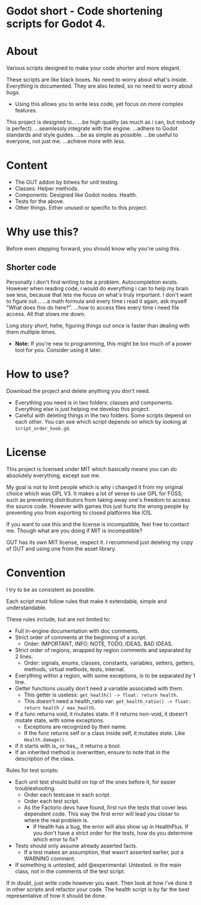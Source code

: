 # Godot short - Code shortening scripts for Godot 4.

# About

Various scripts designed to make your code shorter and more elegant.

These scripts are like black boxes. No need to worry about what's inside. Everything is documented. They are also tested, so no need to worry about bugs.
- Using this allows you to write less code, yet focus on more complex features.

This project is designed to...
...be high quality (as much as i can, but nobody is perfect).
...seamlessly integrate with the engine.
...adhere to Godot standards and style guides.
...be as simple as possible.
...be useful to everyone, not just me.
...achieve more with less.

# Content

- The GUT addon by bitwes for unit testing.
- Classes: Helper methods.
- Components: Designed like Godot nodes. Health.
- Tests for the above.
- Other things. Either unused or specific to this project.

# Why use this?

Before even stepping forward, you should know why you're using this.

## Shorter code

Personally i don't find writing to be a problem. Autocompletion exists.
However when reading code, i would do everything i can to help my brain see less, because that lets me focus on what's truly important.
I don't want to figure out...
...a math formula and every time i read it again, ask myself "What does this do here?".
...how to access files every time i need file access.
All that slows me down.

Long story *short*, hehe, figuring things out once is faster than dealing with them multiple times.
- **Note:** If you're new to programming, this might be too much of a power tool for you. Consider using it later.

# How to use?

Download the project and delete anything you don't need.
- Everything you need is in two folders: classes and components. Everything else is just helping me develop this project.
- Careful with deleting things in the two folders. Some scripts depend on each other. You can see which script depends on which by looking at `script_order_hook.gd`.

# License

This project is licensed under MIT which basically means you can do absolutely everything, except sue me.

My goal is not to limit people which is why i changed it from my original choice which was GPL V3. It makes a lot of sense to use GPL for FOSS, such as preventing distributors from taking away one's freedom to access the source code. However with games this just hurts the wrong people by preventing you from exporting to closed platforms like IOS.

If you want to use this and the license is incompatible, feel free to contact me. Though what are you doing if MIT is incompatible?

GUT has its own MIT license, respect it. I recommend just deleting my copy of GUT and using one from the asset library.

# Convention

I try to be as consistent as possible.

Each script must follow rules that make it extendable, simple and understandable.

These rules include, but are not limited to:
- Full in-engine documentation with doc comments.
- Strict order of comments at the beginning of a script.
	- Order: IMPORTANT, INFO, NOTE, TODO, IDEAS, BAD IDEAS.
- Strict order of regions, wrapped by region comments and separated by 2 lines.
	- Order: signals, enums, classes, constants, variables, setters, getters, methods, virtual methods, tests, internal.
- Everything within a region, with some exceptions, is to be separated by 1 line.
- Getter functions usually don't need a variable associated with them.
	- This getter is useless: `get_health() -> float: return health`.
	- This doesn't need a health_ratio var: `get_health_ratio() -> float: return health / max_health`.
- If a func returns void, it mutates state. If it returns non-void, it doesn't mutate state, with some exceptions.
	- Exceptions are recognized by their name.
	- If the func returns self or a class inside self, it mutates state. Like `Health.damage()`.
- If it starts with is_ or has_, it returns a bool.
- If an inherited method is overwritten, ensure to note that in the description of the class.

Rules for test scripts:
- Each unit test should build on top of the ones before it, for easier troubleshooting.
	- Order each testcase in each script.
	- Order each test script.
	- As the Factorio devs have found, first run the tests that cover less dependent code. This way the first error will lead you closer to where the real problem is.
		- If Health has a bug, the error will also show up in HealthPlus. If you don't have a strict order for the tests, how do you determine which error to fix?
- Tests should only assume already asserted facts.
	- If a test makes an assumption, that wasn't asserted earlier, put a WARNING comment.
- If something is untested, add @experimental: Untested. in the main class, not in the comments of the test script.

If in doubt, just write code however you want. Then look at how i've done it in other scripts and refactor your code. The health script is by far the best representative of how it should be done.
